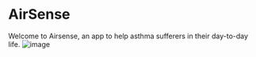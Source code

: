 # AirSense 
Welcome to Airsense, an app to help asthma sufferers in their day-to-day life. 
![image](https://user-images.githubusercontent.com/111645211/212563687-dcb5c618-c099-4292-b5d8-53706af98ffe.png)
 

